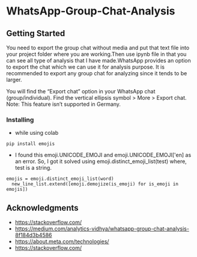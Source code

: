# WhatsApp-Group-Chat-Analysis

## Getting Started
You need to export the group chat without media and put that text file into your project folder where you are working.Then use ipynb file in that you can see all type of analysis that I have made.WhatsApp provides an option to export the chat which we can use it for analysis purpose. It is recommended to export any group chat for analyzing since it tends to be larger.

You will find the “Export chat” option in your WhatsApp chat (group/individual). Find the vertical ellipsis symbol > More > Export chat. Note: This feature isn’t supported in Germany.


### Installing

* while using colab

```
pip install emojis
```
* I found this emoji.UNICODE_EMOJI and emoji.UNICODE_EMOJI['en] as an error.
So, I got it solved using emoji.distinct_emoji_list(test)
where, test is a string.
```
emojis = emoji.distinct_emoji_list(word)
  new_line_list.extend([emoji.demojize(is_emoji) for is_emoji in emojis])
```



## Acknowledgments

* https://stackoverflow.com/
* https://medium.com/analytics-vidhya/whatsapp-group-chat-analysis-8f184d3b4586
* https://about.meta.com/technologies/
* https://stackoverflow.com/

